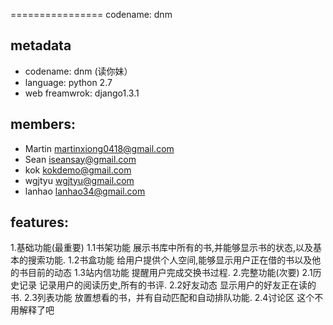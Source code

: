 ================
codename: dnm


## metadata

* codename: dnm (读你妹）
* language: python 2.7
* web freamwrok: django1.3.1


## members:

* Martin martinxiong0418@gmail.com
* Sean iseansay@gmail.com
* kok kokdemo@gmail.com
* wgjtyu wgjtyu@gmail.com
* lanhao  lanhao34@gmail.com 


## features:
1.基础功能(最重要)
   1.1书架功能
        展示书库中所有的书,并能够显示书的状态,以及基本的搜索功能.
   1.2书盒功能
        给用户提供个人空间,能够显示用户正在借的书以及他的书目前的动态
   1.3站内信功能
        提醒用户完成交换书过程.
2.完整功能(次要)
   2.1历史记录
        记录用户的阅读历史,所有的书评.
   2.2好友动态
        显示用户的好友正在读的书.
   2.3列表功能
        放置想看的书，并有自动匹配和自动排队功能.
   2.4讨论区
        这个不用解释了吧